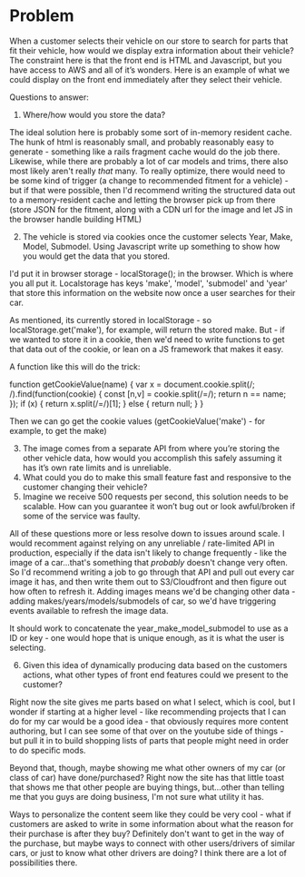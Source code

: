 # Problem

When a customer selects their vehicle on our store to search for parts that fit their vehicle, how would we display extra information about their vehicle? The constraint here is that the front end is HTML and Javascript, but you have access to AWS and all of it’s wonders. Here is an example of what we could display on the front end immediately after they select their vehicle. 
	
Questions to answer:
1. Where/how would you store the data?

The ideal solution here is probably some sort of in-memory resident cache.  The hunk of html is reasonably small, and probably reasonably easy to generate - something like a rails fragment cache would do the job there.  Likewise, while there are probably a lot of car models and trims, there also most likely aren't really _that_ many.  To really optimize, there would need to be some kind of trigger (a change to recommended fitment for a vehicle) - but if that were possible, then I'd recommend writing the structured data out to a memory-resident cache and letting the browser pick up from there (store JSON for the fitment, along with a CDN url for the image and let JS in the browser handle building HTML)


2. The vehicle is stored via cookies once the customer selects Year, Make, Model, Submodel. Using Javascript write up something to show how you would get the data that you stored.

I'd put it in browser storage - localStorage(); in the browser.  Which is where you all put it.  Localstorage has keys 'make', 'model', 'submodel' and 'year' that store this information on the website now once a user searches for their car.

As mentioned, its currently stored in localStorage - so localStorage.get('make'), for example, will return the stored make.  But - if we wanted to store it in a cookie, then we'd need to write functions to get that data out of the cookie, or lean on a JS framework that makes it easy.

A function like this will do the trick:

function getCookieValue(name) {
    var x = document.cookie.split(/; /).find(function(cookie) {
        const [n,v] = cookie.split(/=/);
	return n == name;
    });
    if (x) {
        return x.split(/=/)[1];
    } else {
        return null;
    }
}

Then we can go get the cookie values (getCookieValue('make') - for example, to get the make)

3. The image comes from a separate API from where you’re storing the other vehicle data, how would you accomplish this safely assuming it has it’s own rate limits and is unreliable.
4. What could you do to make this small feature fast and responsive to the customer changing their vehicle?
5. Imagine we receive 500 requests per second, this solution needs to be scalable. How can you guarantee it won’t bug out or look awful/broken if some of the service was faulty.

All of these questions more or less resolve down to issues around scale.  I would recomment against relying on any unreliable / rate-limited API in production, especially if the data isn't likely to change frequently - like the image of a car...that's something that _probably_ doesn't change very often.  So I'd recommend writing a job to go through that API and pull out every car image it has, and then write them out to S3/Cloudfront and then figure out how often to refresh it.  Adding images means we'd be changing other data - adding makes/years/models/submodels of car, so we'd have triggering events available to refresh the image data.

It should work to concatenate the year_make_model_submodel to use as a ID or key - one would hope that is unique enough, as it is what the user is selecting.  

6. Given this idea of dynamically producing data based on the customers actions, what other types of front end features could we present to the customer? 

Right now the site gives me parts based on what I select, which is cool, but I wonder if starting at a higher level - like recommending projects that I can do for my car would be a good idea - that obviously requires more content authoring, but I can see some of that over on the youtube side of things - but pull it in to build shopping lists of parts that people might need in order to do specific mods.

Beyond that, though, maybe showing me what other owners of my car (or class of car) have done/purchased?  Right now the site has that little toast that shows me that other people are buying things, but...other than telling me that you guys are doing business, I'm not sure what utility it has.  

Ways to personalize the content seem like they could be very cool - what if customers are asked to write in some information about what the reason for their purchase is after they buy?  Definitely don't want to get in the way of the purchase, but maybe ways to connect with other users/drivers of similar cars, or just to know what other drivers are doing?  I think there are a lot of possibilities there.
